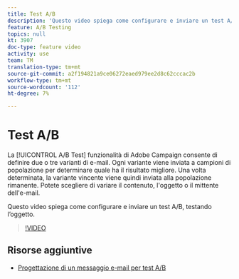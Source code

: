 ```yaml
---
title: Test A/B
description: 'Questo video spiega come configurare e inviare un test A/B in  Adobe Campaign Standard, testando l’oggetto. '
feature: A/B Testing
topics: null
kt: 3907
doc-type: feature video
activity: use
team: TM
translation-type: tm+mt
source-git-commit: a2f194821a9ce06272eaed979ee2d8c62cccac2b
workflow-type: tm+mt
source-wordcount: '112'
ht-degree: 7%

---
```



# Test A/B

La [!UICONTROL A/B Test] funzionalità di  Adobe Campaign consente di definire due o tre varianti di e-mail. Ogni variante viene inviata a campioni di popolazione per determinare quale ha il risultato migliore. Una volta determinata, la variante vincente viene quindi inviata alla popolazione rimanente. Potete scegliere di variare il contenuto, l&#39;oggetto o il mittente dell&#39;e-mail.

Questo video spiega come configurare e inviare un test A/B, testando l’oggetto.

>[!VIDEO](https://video.tv.adobe.com/v/18480?quality=12)

## Risorse aggiuntive

* [Progettazione di un messaggio e-mail per test A/B](https://docs.adobe.com/help/en/campaign-standard/using/communication-channels/email-messages/designing-an-a-b-test-email.html)
